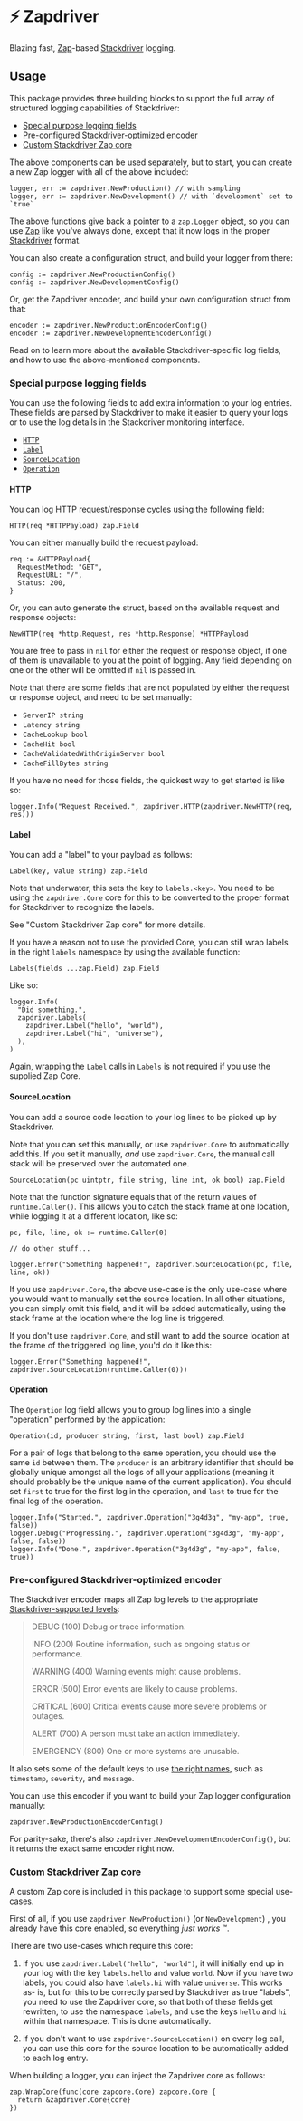 # :zap: Zapdriver

Blazing fast, [Zap][zap]-based [Stackdriver][stackdriver] logging.

[zap]: https://github.com/uber-go/zap
[stackdriver]: https://cloud.google.com/stackdriver/

## Usage

This package provides three building blocks to support the full array of
structured logging capabilities of Stackdriver:

* [Special purpose logging fields](#special-purpose-logging-fields)
* [Pre-configured Stackdriver-optimized encoder](#pre-configured-stackdriver-optimized-encoder)
* [Custom Stackdriver Zap core](#custom-stackdriver-zap-core)

The above components can be used separately, but to start, you can create a new
Zap logger with all of the above included:

```golang
logger, err := zapdriver.NewProduction() // with sampling
logger, err := zapdriver.NewDevelopment() // with `development` set to `true`
```

The above functions give back a pointer to a `zap.Logger` object, so you can use
[Zap][zap] like you've always done, except that it now logs in the proper
[Stackdriver][stackdriver] format.

You can also create a configuration struct, and build your logger from there:

```golang
config := zapdriver.NewProductionConfig()
config := zapdriver.NewDevelopmentConfig()
```

Or, get the Zapdriver encoder, and build your own configuration struct from
that:

```golang
encoder := zapdriver.NewProductionEncoderConfig()
encoder := zapdriver.NewDevelopmentEncoderConfig()
```

Read on to learn more about the available Stackdriver-specific log fields, and
how to use the above-mentioned components.

### Special purpose logging fields

You can use the following fields to add extra information to your log entries.
These fields are parsed by Stackdriver to make it easier to query your logs or
to use the log details in the Stackdriver monitoring interface.

* [`HTTP`](#http)
* [`Label`](#label)
* [`SourceLocation`](#sourcelocation)
* [`Operation`](#operation)

#### HTTP

You can log HTTP request/response cycles using the following field:

```golang
HTTP(req *HTTPPayload) zap.Field
```

You can either manually build the request payload:

```golang
req := &HTTPPayload{
  RequestMethod: "GET",
  RequestURL: "/",
  Status: 200,
}
```

Or, you can auto generate the struct, based on the available request and
response objects:

```golang
NewHTTP(req *http.Request, res *http.Response) *HTTPPayload
```

You are free to pass in `nil` for either the request or response object, if one
of them is unavailable to you at the point of logging. Any field depending on
one or the other will be omitted if `nil` is passed in.

Note that there are some fields that are not populated by either the request or
response object, and need to be set manually:

* `ServerIP string`
* `Latency string`
* `CacheLookup bool`
* `CacheHit bool`
* `CacheValidatedWithOriginServer bool`
* `CacheFillBytes string`

If you have no need for those fields, the quickest way to get started is like
so:

```golang
logger.Info("Request Received.", zapdriver.HTTP(zapdriver.NewHTTP(req, res)))
```

#### Label

You can add a "label" to your payload as follows:

```golang
Label(key, value string) zap.Field
```

Note that underwater, this sets the key to `labels.<key>`. You need to be using
the `zapdriver.Core` core for this to be converted to the proper format for
Stackdriver to recognize the labels.

See "Custom Stackdriver Zap core" for more details.

If you have a reason not to use the provided Core, you can still wrap labels in
the right `labels` namespace by using the available function:

```golang
Labels(fields ...zap.Field) zap.Field
```

Like so:

```golang
logger.Info(
  "Did something.",
  zapdriver.Labels(
    zapdriver.Label("hello", "world"),
    zapdriver.Label("hi", "universe"),
  ),
)
```

Again, wrapping the `Label` calls in `Labels` is not required if you use the
supplied Zap Core.

#### SourceLocation

You can add a source code location to your log lines to be picked up by
Stackdriver.

Note that you can set this manually, or use `zapdriver.Core` to automatically
add this. If you set it manually, _and_ use `zapdriver.Core`, the manual call
stack will be preserved over the automated one.

```golang
SourceLocation(pc uintptr, file string, line int, ok bool) zap.Field
```

Note that the function signature equals that of the return values of
`runtime.Caller()`. This allows you to catch the stack frame at one location,
while logging it at a different location, like so:

```golang
pc, file, line, ok := runtime.Caller(0)

// do other stuff...

logger.Error("Something happened!", zapdriver.SourceLocation(pc, file, line, ok))
```

If you use `zapdriver.Core`, the above use-case is the only use-case where you
would want to manually set the source location. In all other situations, you can
simply omit this field, and it will be added automatically, using the stack
frame at the location where the log line is triggered.

If you don't use `zapdriver.Core`, and still want to add the source location at
the frame of the triggered log line, you'd do it like this:

```golang
logger.Error("Something happened!", zapdriver.SourceLocation(runtime.Caller(0)))
```

#### Operation

The `Operation` log field allows you to group log lines into a single
"operation" performed by the application:

```golang
Operation(id, producer string, first, last bool) zap.Field
```

For a pair of logs that belong to the same operation, you should use the same
`id` between them. The `producer` is an arbitrary identifier that should be
globally unique amongst all the logs of all your applications (meaning it should
probably be the unique name of the current application). You should set `first`
to true for the first log in the operation, and `last` to true for the final log
of the operation.

```golang
logger.Info("Started.", zapdriver.Operation("3g4d3g", "my-app", true, false))
logger.Debug("Progressing.", zapdriver.Operation("3g4d3g", "my-app", false, false))
logger.Info("Done.", zapdriver.Operation("3g4d3g", "my-app", false, true))
```

### Pre-configured Stackdriver-optimized encoder

The Stackdriver encoder maps all Zap log levels to the appropriate
[Stackdriver-supported levels][levels]:

> DEBUG     (100) Debug or trace information.
>
> INFO      (200) Routine information, such as ongoing status or performance.
>
> WARNING   (400) Warning events might cause problems.
>
> ERROR     (500) Error events are likely to cause problems.
>
> CRITICAL  (600) Critical events cause more severe problems or outages.
>
> ALERT     (700) A person must take an action immediately.
>
> EMERGENCY (800) One or more systems are unusable.

[levels]: https://cloud.google.com/logging/docs/reference/v2/rest/v2/LogEntry#LogSeverity

It also sets some of the default keys to use [the right names][names], such as
`timestamp`, `severity`, and `message`.

[names]: https://cloud.google.com/logging/docs/reference/v2/rest/v2/LogEntry

You can use this encoder if you want to build your Zap logger configuration
manually:

```golang
zapdriver.NewProductionEncoderConfig()
```

For parity-sake, there's also `zapdriver.NewDevelopmentEncoderConfig()`, but it
returns the exact same encoder right now.

### Custom Stackdriver Zap core

A custom Zap core is included in this package to support some special use-cases.

First of all, if you use `zapdriver.NewProduction()` (or `NewDevelopment`) , you
already have this core enabled, so everything _just works_ ™.

There are two use-cases which require this core:

1. If you use `zapdriver.Label("hello", "world")`, it will initially end up in
   your log with the key `labels.hello` and value `world`. Now if you have two
   labels, you could also have `labels.hi` with value `universe`. This works as-
   is, but for this to be correctly parsed by Stackdriver as true "labels", you
   need to use the Zapdriver core, so that both of these fields get rewritten,
   to use the namespace `labels`, and use the keys `hello` and `hi` within that
   namespace. This is done automatically.

2. If you don't want to use `zapdriver.SourceLocation()` on every log call, you
   can use this core for the source location to be automatically added to
   each log entry.

When building a logger, you can inject the Zapdriver core as follows:

```golang
zap.WrapCore(func(core zapcore.Core) zapcore.Core {
  return &zapdriver.Core{core}
})
```
